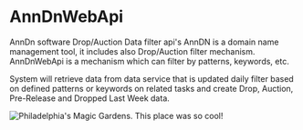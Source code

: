 # AnnDnWebApi
AnnDn software Drop/Auction Data filter api's
AnnDN is a domain name management tool, it includes also Drop/Auction filter mechanism. 
AnnDnWebApi is a mechanism which can filter by patterns, keywords, etc.

System will retrieve data from data service that is updated daily filter based on defined patterns or keywords on related tasks and create Drop, Auction, Pre-Release and Dropped Last Week data.

![Philadelphia's Magic Gardens. This place was so cool!](https://anndn.com/Content/Images/Help/DropAuction/DropAuctionGeneralDataFlow.png "AnnDn Cloud Filter Mechanism")
